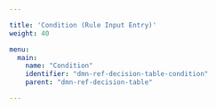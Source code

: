 ```yaml
---

title: 'Condition (Rule Input Entry)'
weight: 40

menu:
  main:
    name: "Condition"
    identifier: "dmn-ref-decision-table-condition"
    parent: "dmn-ref-decision-table"

---
```


